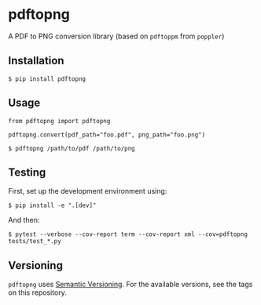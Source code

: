 # pdftopng

A PDF to PNG conversion library (based on `pdftoppm` from `poppler`)

## Installation

```
$ pip install pdftopng
```

## Usage

```
from pdftopng import pdftopng

pdftopng.convert(pdf_path="foo.pdf", png_path="foo.png")
```

```
$ pdftopng /path/to/pdf /path/to/png
```

## Testing

First, set up the development environment using:

```
$ pip install -e ".[dev]"
```

And then:

```
$ pytest --verbose --cov-report term --cov-report xml --cov=pdftopng tests/test_*.py
```

## Versioning

`pdftopng` uses [Semantic Versioning](https://semver.org/). For the available versions, see the tags on this repository.
